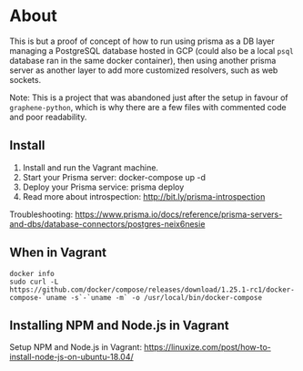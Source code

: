 # About

This is but a proof of concept of how to run using prisma as a DB layer managing a PostgreSQL database hosted in GCP (could also be a local `psql` database ran in the same docker container), then using another prisma server as another layer to add more customized resolvers, such as web sockets.

Note: This is a project that was abandoned just after the setup in favour of `graphene-python`, which is why there are a few files with commented code and poor readability.

## Install
  1. Install and run the Vagrant machine.
  2. Start your Prisma server: docker-compose up -d
  3. Deploy your Prisma service: prisma deploy
  4. Read more about introspection:
     http://bit.ly/prisma-introspection

Troubleshooting: https://www.prisma.io/docs/reference/prisma-servers-and-dbs/database-connectors/postgres-neix6nesie

## When in Vagrant

```
docker info
sudo curl -L https://github.com/docker/compose/releases/download/1.25.1-rc1/docker-compose-`uname -s`-`uname -m` -o /usr/local/bin/docker-compose
```

## Installing NPM and Node.js in Vagrant

Setup NPM and Node.js in Vagrant: https://linuxize.com/post/how-to-install-node-js-on-ubuntu-18.04/

